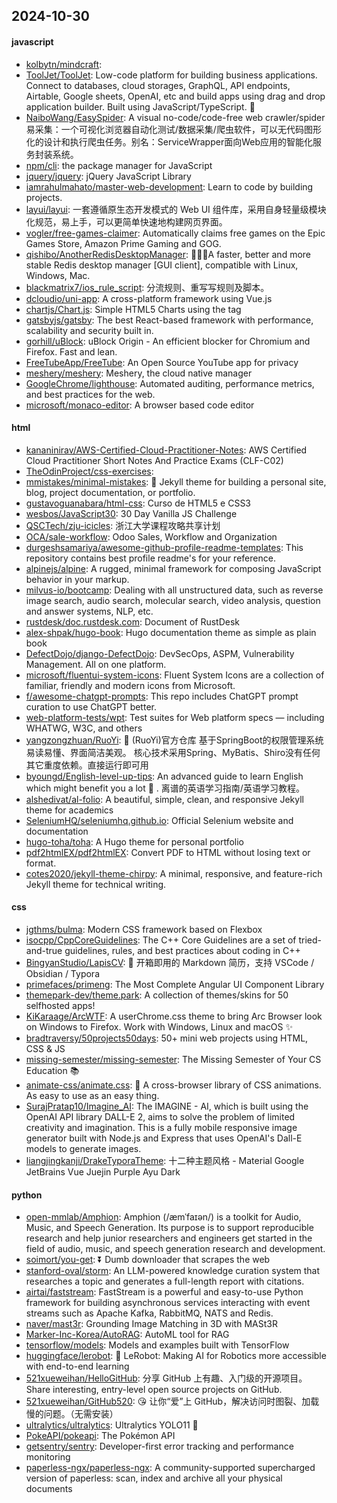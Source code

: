 ## 2024-10-30

#### javascript
* [kolbytn/mindcraft](https://github.com/kolbytn/mindcraft): 
* [ToolJet/ToolJet](https://github.com/ToolJet/ToolJet): Low-code platform for building business applications. Connect to databases, cloud storages, GraphQL, API endpoints, Airtable, Google sheets, OpenAI, etc and build apps using drag and drop application builder. Built using JavaScript/TypeScript. 🚀
* [NaiboWang/EasySpider](https://github.com/NaiboWang/EasySpider): A visual no-code/code-free web crawler/spider易采集：一个可视化浏览器自动化测试/数据采集/爬虫软件，可以无代码图形化的设计和执行爬虫任务。别名：ServiceWrapper面向Web应用的智能化服务封装系统。
* [npm/cli](https://github.com/npm/cli): the package manager for JavaScript
* [jquery/jquery](https://github.com/jquery/jquery): jQuery JavaScript Library
* [iamrahulmahato/master-web-development](https://github.com/iamrahulmahato/master-web-development): Learn to code by building projects.
* [layui/layui](https://github.com/layui/layui): 一套遵循原生态开发模式的 Web UI 组件库，采用自身轻量级模块化规范，易上手，可以更简单快速地构建网页界面。
* [vogler/free-games-claimer](https://github.com/vogler/free-games-claimer): Automatically claims free games on the Epic Games Store, Amazon Prime Gaming and GOG.
* [qishibo/AnotherRedisDesktopManager](https://github.com/qishibo/AnotherRedisDesktopManager): 🚀🚀🚀A faster, better and more stable Redis desktop manager [GUI client], compatible with Linux, Windows, Mac.
* [blackmatrix7/ios_rule_script](https://github.com/blackmatrix7/ios_rule_script): 分流规则、重写写规则及脚本。
* [dcloudio/uni-app](https://github.com/dcloudio/uni-app): A cross-platform framework using Vue.js
* [chartjs/Chart.js](https://github.com/chartjs/Chart.js): Simple HTML5 Charts using the <canvas> tag
* [gatsbyjs/gatsby](https://github.com/gatsbyjs/gatsby): The best React-based framework with performance, scalability and security built in.
* [gorhill/uBlock](https://github.com/gorhill/uBlock): uBlock Origin - An efficient blocker for Chromium and Firefox. Fast and lean.
* [FreeTubeApp/FreeTube](https://github.com/FreeTubeApp/FreeTube): An Open Source YouTube app for privacy
* [meshery/meshery](https://github.com/meshery/meshery): Meshery, the cloud native manager
* [GoogleChrome/lighthouse](https://github.com/GoogleChrome/lighthouse): Automated auditing, performance metrics, and best practices for the web.
* [microsoft/monaco-editor](https://github.com/microsoft/monaco-editor): A browser based code editor

#### html
* [kananinirav/AWS-Certified-Cloud-Practitioner-Notes](https://github.com/kananinirav/AWS-Certified-Cloud-Practitioner-Notes): AWS Certified Cloud Practitioner Short Notes And Practice Exams (CLF-C02)
* [TheOdinProject/css-exercises](https://github.com/TheOdinProject/css-exercises): 
* [mmistakes/minimal-mistakes](https://github.com/mmistakes/minimal-mistakes): 📐 Jekyll theme for building a personal site, blog, project documentation, or portfolio.
* [gustavoguanabara/html-css](https://github.com/gustavoguanabara/html-css): Curso de HTML5 e CSS3
* [wesbos/JavaScript30](https://github.com/wesbos/JavaScript30): 30 Day Vanilla JS Challenge
* [QSCTech/zju-icicles](https://github.com/QSCTech/zju-icicles): 浙江大学课程攻略共享计划
* [OCA/sale-workflow](https://github.com/OCA/sale-workflow): Odoo Sales, Workflow and Organization
* [durgeshsamariya/awesome-github-profile-readme-templates](https://github.com/durgeshsamariya/awesome-github-profile-readme-templates): This repository contains best profile readme's for your reference.
* [alpinejs/alpine](https://github.com/alpinejs/alpine): A rugged, minimal framework for composing JavaScript behavior in your markup.
* [milvus-io/bootcamp](https://github.com/milvus-io/bootcamp): Dealing with all unstructured data, such as reverse image search, audio search, molecular search, video analysis, question and answer systems, NLP, etc.
* [rustdesk/doc.rustdesk.com](https://github.com/rustdesk/doc.rustdesk.com): Document of RustDesk
* [alex-shpak/hugo-book](https://github.com/alex-shpak/hugo-book): Hugo documentation theme as simple as plain book
* [DefectDojo/django-DefectDojo](https://github.com/DefectDojo/django-DefectDojo): DevSecOps, ASPM, Vulnerability Management. All on one platform.
* [microsoft/fluentui-system-icons](https://github.com/microsoft/fluentui-system-icons): Fluent System Icons are a collection of familiar, friendly and modern icons from Microsoft.
* [f/awesome-chatgpt-prompts](https://github.com/f/awesome-chatgpt-prompts): This repo includes ChatGPT prompt curation to use ChatGPT better.
* [web-platform-tests/wpt](https://github.com/web-platform-tests/wpt): Test suites for Web platform specs — including WHATWG, W3C, and others
* [yangzongzhuan/RuoYi](https://github.com/yangzongzhuan/RuoYi): 🎉 (RuoYi)官方仓库 基于SpringBoot的权限管理系统 易读易懂、界面简洁美观。 核心技术采用Spring、MyBatis、Shiro没有任何其它重度依赖。直接运行即可用
* [byoungd/English-level-up-tips](https://github.com/byoungd/English-level-up-tips): An advanced guide to learn English which might benefit you a lot 🎉 . 离谱的英语学习指南/英语学习教程。
* [alshedivat/al-folio](https://github.com/alshedivat/al-folio): A beautiful, simple, clean, and responsive Jekyll theme for academics
* [SeleniumHQ/seleniumhq.github.io](https://github.com/SeleniumHQ/seleniumhq.github.io): Official Selenium website and documentation
* [hugo-toha/toha](https://github.com/hugo-toha/toha): A Hugo theme for personal portfolio
* [pdf2htmlEX/pdf2htmlEX](https://github.com/pdf2htmlEX/pdf2htmlEX): Convert PDF to HTML without losing text or format.
* [cotes2020/jekyll-theme-chirpy](https://github.com/cotes2020/jekyll-theme-chirpy): A minimal, responsive, and feature-rich Jekyll theme for technical writing.

#### css
* [jgthms/bulma](https://github.com/jgthms/bulma): Modern CSS framework based on Flexbox
* [isocpp/CppCoreGuidelines](https://github.com/isocpp/CppCoreGuidelines): The C++ Core Guidelines are a set of tried-and-true guidelines, rules, and best practices about coding in C++
* [BingyanStudio/LapisCV](https://github.com/BingyanStudio/LapisCV): 📃 开箱即用的 Markdown 简历，支持 VSCode / Obsidian / Typora
* [primefaces/primeng](https://github.com/primefaces/primeng): The Most Complete Angular UI Component Library
* [themepark-dev/theme.park](https://github.com/themepark-dev/theme.park): A collection of themes/skins for 50 selfhosted apps!
* [KiKaraage/ArcWTF](https://github.com/KiKaraage/ArcWTF): A userChrome.css theme to bring Arc Browser look on Windows to Firefox. Work with Windows, Linux and macOS ✨
* [bradtraversy/50projects50days](https://github.com/bradtraversy/50projects50days): 50+ mini web projects using HTML, CSS & JS
* [missing-semester/missing-semester](https://github.com/missing-semester/missing-semester): The Missing Semester of Your CS Education 📚
* [animate-css/animate.css](https://github.com/animate-css/animate.css): 🍿 A cross-browser library of CSS animations. As easy to use as an easy thing.
* [SurajPratap10/Imagine_AI](https://github.com/SurajPratap10/Imagine_AI): The IMAGINE - AI, which is built using the OpenAI API library DALL-E 2, aims to solve the problem of limited creativity and imagination. This is a fully mobile responsive image generator built with Node.js and Express that uses OpenAI's Dall-E models to generate images.
* [liangjingkanji/DrakeTyporaTheme](https://github.com/liangjingkanji/DrakeTyporaTheme): 十二种主题风格 - Material Google JetBrains Vue Juejin Purple Ayu Dark

#### python
* [open-mmlab/Amphion](https://github.com/open-mmlab/Amphion): Amphion (/æmˈfaɪən/) is a toolkit for Audio, Music, and Speech Generation. Its purpose is to support reproducible research and help junior researchers and engineers get started in the field of audio, music, and speech generation research and development.
* [soimort/you-get](https://github.com/soimort/you-get): ⏬ Dumb downloader that scrapes the web
* [stanford-oval/storm](https://github.com/stanford-oval/storm): An LLM-powered knowledge curation system that researches a topic and generates a full-length report with citations.
* [airtai/faststream](https://github.com/airtai/faststream): FastStream is a powerful and easy-to-use Python framework for building asynchronous services interacting with event streams such as Apache Kafka, RabbitMQ, NATS and Redis.
* [naver/mast3r](https://github.com/naver/mast3r): Grounding Image Matching in 3D with MASt3R
* [Marker-Inc-Korea/AutoRAG](https://github.com/Marker-Inc-Korea/AutoRAG): AutoML tool for RAG
* [tensorflow/models](https://github.com/tensorflow/models): Models and examples built with TensorFlow
* [huggingface/lerobot](https://github.com/huggingface/lerobot): 🤗 LeRobot: Making AI for Robotics more accessible with end-to-end learning
* [521xueweihan/HelloGitHub](https://github.com/521xueweihan/HelloGitHub): 分享 GitHub 上有趣、入门级的开源项目。Share interesting, entry-level open source projects on GitHub.
* [521xueweihan/GitHub520](https://github.com/521xueweihan/GitHub520): 😘 让你“爱”上 GitHub，解决访问时图裂、加载慢的问题。（无需安装）
* [ultralytics/ultralytics](https://github.com/ultralytics/ultralytics): Ultralytics YOLO11 🚀
* [PokeAPI/pokeapi](https://github.com/PokeAPI/pokeapi): The Pokémon API
* [getsentry/sentry](https://github.com/getsentry/sentry): Developer-first error tracking and performance monitoring
* [paperless-ngx/paperless-ngx](https://github.com/paperless-ngx/paperless-ngx): A community-supported supercharged version of paperless: scan, index and archive all your physical documents
